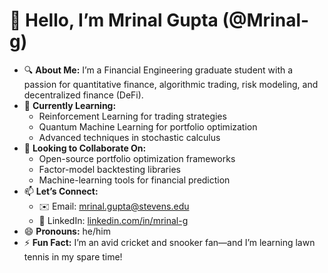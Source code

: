 # 👋 Hello, I’m Mrinal Gupta (@Mrinal-g)

- 🔍 **About Me:** I’m a Financial Engineering graduate student with a passion for quantitative finance, algorithmic trading, risk modeling, and decentralized finance (DeFi).  
- 🌱 **Currently Learning:**  
  - Reinforcement Learning for trading strategies  
  - Quantum Machine Learning for portfolio optimization  
  - Advanced techniques in stochastic calculus  
- 💼 **Looking to Collaborate On:**  
  - Open-source portfolio optimization frameworks  
  - Factor-model backtesting libraries  
  - Machine-learning tools for financial prediction  
- 📫 **Let’s Connect:**  
  - ✉️ Email: [mrinal.gupta@stevens.edu](mailto:mrinal.gupta@stevens.edu)  
  - 🔗 LinkedIn: [linkedin.com/in/mrinal-g](https://www.linkedin.com/in/mrinal-g/)  
- 😄 **Pronouns:** he/him  
- ⚡ **Fun Fact:** I’m an avid cricket and snooker fan—and I’m learning lawn tennis in my spare time!  

<!---
Mrinal-g/Mrinal-g is a ✨ special ✨ repository because its `README.md` (this file) appears on your GitHub profile.
You can click the Preview link to take a look at your changes.
--->
